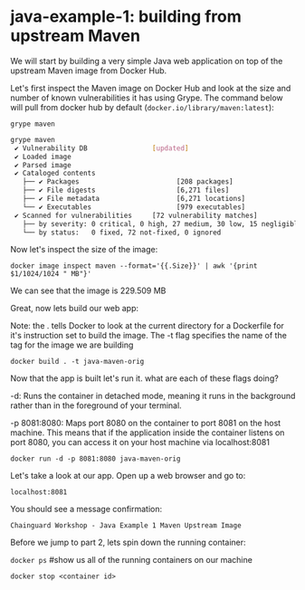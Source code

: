 # java-example-1: building from upstream Maven
We will start by building a very simple Java web application on top of the upstream Maven image from Docker Hub.

Let's first inspect the Maven image on Docker Hub and look at the size and number of known vulnerabilities it has using Grype. The command below will pull from docker hub by default (`docker.io/library/maven:latest`):

`grype maven`

```bash
grype maven
 ✔ Vulnerability DB                [updated]
 ✔ Loaded image                                                                                                                         maven:latest
 ✔ Parsed image                                                              sha256:1c4202aef6800ae03522207cb1f2536ce7480f029c532f27234398f3ed8318f9
 ✔ Cataloged contents                                                               aeb6e05a49d5e2bc49b219e0d83d43fae13f6181629906a5dc34d06b7ba995e9
   ├── ✔ Packages                        [208 packages]
   ├── ✔ File digests                    [6,271 files]
   ├── ✔ File metadata                   [6,271 locations]
   └── ✔ Executables                     [979 executables]
 ✔ Scanned for vulnerabilities     [72 vulnerability matches]
   ├── by severity: 0 critical, 0 high, 27 medium, 30 low, 15 negligible
   └── by status:   0 fixed, 72 not-fixed, 0 ignored
```

Now let's inspect the size of the image:

`docker image inspect maven --format='{{.Size}}' | awk '{print $1/1024/1024 " MB"}'`

We can see that the image is 229.509 MB

Great, now lets build our web app:

Note: the . tells Docker to look at the current directory for a Dockerfile for it's instruction set to build the image. The -t flag specifies the name of the tag for the image we are building

`docker build . -t java-maven-orig`

Now that the app is built let's run it. what are each of these flags doing?

-d: Runs the container in detached mode, meaning it runs in the background rather than in the foreground of your terminal.

-p 8081:8080: Maps port 8080 on the container to port 8081 on the host machine. This means that if the application inside the container listens on port 8080, you can access it on your host machine via localhost:8081

`docker run -d -p 8081:8080 java-maven-orig`

Let's take a look at our app. Open up a web browser and go to:

`localhost:8081`

You should see a message confirmation:

`Chainguard Workshop - Java Example 1 Maven Upstream Image`

Before we jump to part 2, lets spin down the running container:

`docker ps` #show us all of the running containers on our machine

`docker stop <container id>`